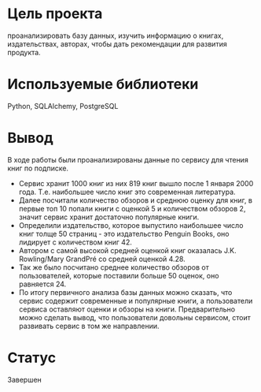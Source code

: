 # Цель проекта
проанализировать базу данных, изучить информацию о книгах, издательствах, авторах, чтобы дать рекомендации для развития продукта.
# Используемые библиотеки
Python, SQLAlchemy, PostgreSQL
# Вывод
В ходе работы были проанализированы данные по сервису для чтения книг по подписке.

- Сервис хранит 1000 книг из них 819 книг вышло после 1 января 2000 года. Т.е. наибольшее число книг это современная литература.
- Далее посчитали количество обзоров и среднюю оценку для книг, в первые топ 10 попали книги с оценкой 5 и количеством обзоров 2, значит сервис хранит достаточно популярные книги.
- Определили издательство, которое выпустило наибольшее число книг толще 50 страниц - это издательство Penguin Books, оно лидирует с количеством книг 42.
- Автором с самой высокой средней оценкой книг оказалась J.K. Rowling/Mary GrandPré со средней оценкой 4.28.
- Так же было посчитано среднее количество обзоров от пользователей, которые поставили больше 50 оценок, оно равняется 24.
- По итогу первичного анализа базы данных можно сказать, что сервис содержит современные и популярные книги, а пользователи сервиса оставляют оценки и обзоры на книги. Предварительно можно сделать вывод, что пользователи довольны сервисом, стоит развивать сервис в том же направлении.
# Статус
Завершен